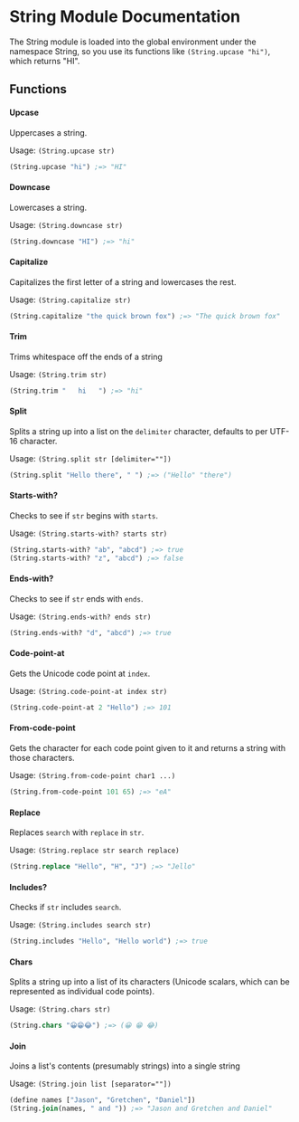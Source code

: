 # String Module Documentation

The String module is loaded into the global environment under the namespace String, so you use its functions like `(String.upcase "hi")`, which returns "HI".

## Functions

#### Upcase

Uppercases a string.

Usage: `(String.upcase str)`

```clojure
(String.upcase "hi") ;=> "HI"
```

#### Downcase

Lowercases a string.

Usage: `(String.downcase str)`

```clojure
(String.downcase "HI") ;=> "hi"
```

#### Capitalize

Capitalizes the first letter of a string and lowercases the rest.

Usage: `(String.capitalize str)`

```clojure
(String.capitalize "the quick brown fox") ;=> "The quick brown fox"
```

#### Trim

Trims whitespace off the ends of a string

Usage: `(String.trim str)`

```clojure
(String.trim "   hi   ") ;=> "hi"
```

#### Split

Splits a string up into a list on the `delimiter` character, defaults to per UTF-16 character.

Usage: `(String.split str [delimiter=""])`

```clojure
(String.split "Hello there", " ") ;=> ("Hello" "there")
```

#### Starts-with?

Checks to see if `str` begins with `starts`.

Usage: `(String.starts-with? starts str)`

```clojure
(String.starts-with? "ab", "abcd") ;=> true
(String.starts-with? "z", "abcd") ;=> false
```

#### Ends-with?

Checks to see if `str` ends with `ends`.

Usage: `(String.ends-with? ends str)`

```clojure
(String.ends-with? "d", "abcd") ;=> true
```

#### Code-point-at

Gets the Unicode code point at `index`.

Usage: `(String.code-point-at index str)`

```clojure
(String.code-point-at 2 "Hello") ;=> 101
```

#### From-code-point

Gets the character for each code point given to it and returns a string with those characters.

Usage: `(String.from-code-point char1 ...)`

```clojure
(String.from-code-point 101 65) ;=> "eA"
```

#### Replace

Replaces `search` with `replace` in `str`.

Usage: `(String.replace str search replace)`

```clojure
(String.replace "Hello", "H", "J") ;=> "Jello"
```

#### Includes?

Checks if `str` includes `search`.

Usage: `(String.includes search str)`

```clojure
(String.includes "Hello", "Hello world") ;=> true
```

#### Chars

Splits a string up into a list of its characters (Unicode scalars, which can be represented as individual code points).

Usage: `(String.chars str)`

```clojure
(String.chars "😀😁😂") ;=> (😀 😁 😂)
```

#### Join

Joins a list's contents (presumably strings) into a single string

Usage: `(String.join list [separator=""])`

```clojure
(define names ["Jason", "Gretchen", "Daniel"])
(String.join(names, " and ")) ;=> "Jason and Gretchen and Daniel"
```
